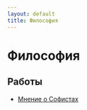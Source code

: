 ```yaml
---
layout: default
title: Философия
---
```


# Философия

## Работы

- [Мнение о Софистах](https://github.com/arseniiarsenii/ivt-portfolio/tree/main/works/year-1/Философия/Мнение%20о%20Софистах%20Величко%20Арсений%20ИВТ%201%20курс%202%20группа%203%20подгруппа.pdf)